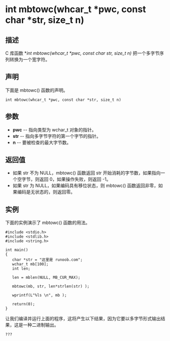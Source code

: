 # int mbtowc(whcar_t *pwc, const char *str, size_t n)

## 描述

C 库函数 **int mbtowc(whcar_t \*pwc, const char *str, size_t n)** 把一个多字节序列转换为一个宽字符。

## 声明

下面是 mbtowc() 函数的声明。

```
int mbtowc(whcar_t *pwc, const char *str, size_t n)
```

## 参数

- **pwc** -- 指向类型为 wchar_t 对象的指针。
- **str** -- 指向多字节字符的第一个字节的指针。
- **n** -- 要被检查的最大字节数。

## 返回值

- 如果 str 不为 NULL，mbtowc() 函数返回 str 开始消耗的字节数，如果指向一个空字节，则返回 0，如果操作失败，则返回 -1。
- 如果 str 为 NULL，如果编码具有移位状态，则 mbtowc() 函数返回非零，如果编码是无状态的，则返回零。

## 实例

下面的实例演示了 mbtowc() 函数的用法。

```
#include <stdio.h>
#include <stdlib.h>
#include <string.h>

int main()
{
   char *str = "这里是 runoob.com";
   wchar_t mb[100];
   int len;
   
   len = mblen(NULL, MB_CUR_MAX); 

   mbtowc(mb, str, len*strlen(str) );
   
   wprintf(L"%ls \n", mb );   
   
   return(0);
}
```

让我们编译并运行上面的程序，这将产生以下结果，因为它要以多字节形式输出结果，这是一种二进制输出。

```
???
```